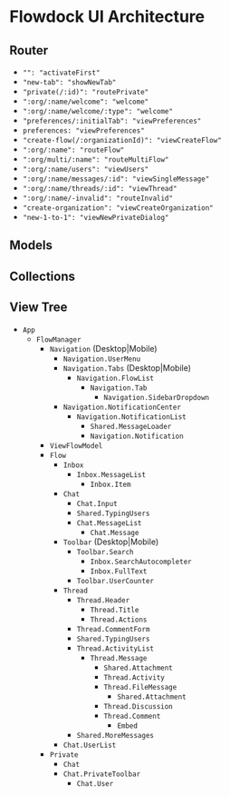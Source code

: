# Flowdock UI Architecture

## Router

- `"": "activateFirst"`
- `"new-tab": "showNewTab"`
- `"private(/:id)": "routePrivate"`
- `":org/:name/welcome": "welcome"`
- `":org/:name/welcome/:type": "welcome"`
- `"preferences/:initialTab": "viewPreferences"`
- `preferences: "viewPreferences"`
- `"create-flow(/:organizationId)": "viewCreateFlow"`
- `":org/:name": "routeFlow"`
- `":org/multi/:name": "routeMultiFlow"`
- `":org/:name/users": "viewUsers"`
- `":org/:name/messages/:id": "viewSingleMessage"`
- `":org/:name/threads/:id": "viewThread"`
- `":org/:name/-invalid": "routeInvalid"`
- `"create-organization": "viewCreateOrganization"`
- `"new-1-to-1": "viewNewPrivateDialog"`

## Models

## Collections

## View Tree

- `App`
    - `FlowManager`
        - `Navigation` (Desktop|Mobile)
            - `Navigation.UserMenu`
            - `Navigation.Tabs` (Desktop|Mobile)
                - `Navigation.FlowList`
                    - `Navigation.Tab`
                        - `Navigation.SidebarDropdown`
            - `Navigation.NotificationCenter`
                - `Navigation.NotificationList`
                    - `Shared.MessageLoader`
                    - `Navigation.Notification`
        - `ViewFlowModel`
        - `Flow`
            - `Inbox`
                - `Inbox.MessageList`
                    - `Inbox.Item`
            - `Chat`
                - `Chat.Input`
                - `Shared.TypingUsers`
                - `Chat.MessageList`
                    - `Chat.Message`
            - `Toolbar` (Desktop|Mobile)
                - `Toolbar.Search`
                    - `Inbox.SearchAutocompleter`
                    - `Inbox.FullText`
                - `Toolbar.UserCounter`
            - `Thread`
                - `Thread.Header`
                    - `Thread.Title`
                    - `Thread.Actions`
                - `Thread.CommentForm`
                - `Shared.TypingUsers`
                - `Thread.ActivityList`
                    - `Thread.Message`
                        - `Shared.Attachment`
                        - `Thread.Activity`
                        - `Thread.FileMessage`
                            - `Shared.Attachment`
                        - `Thread.Discussion`
                        - `Thread.Comment`
                            - `Embed`
                - `Shared.MoreMessages`
            - `Chat.UserList`
        - `Private`
            - `Chat`
            - `Chat.PrivateToolbar`
                - `Chat.User`
